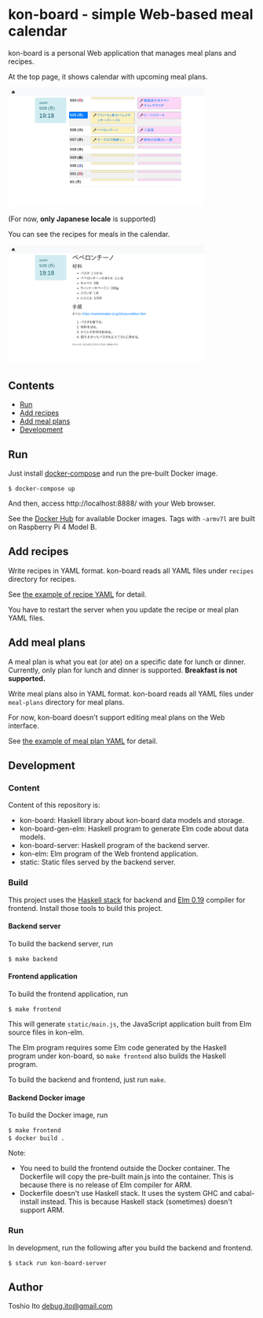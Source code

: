 # kon-board - simple Web-based meal calendar

kon-board is a personal Web application that manages meal plans and recipes.

At the top page, it shows calendar with upcoming meal plans.

<a href="screenshots/shot_calendar.png"><img src="screenshots/shot_calendar.png" alt="Calendar" width="400"></a>

(For now, **only Japanese locale** is supported)

You can see the recipes for meals in the calendar.

<a href="screenshots/shot_recipe.png"><img src="screenshots/shot_recipe.png" alt="Recipe" width="400"></a>

## Contents

- [Run](#run)
- [Add recipes](#add-recipes)
- [Add meal plans](#add-meal-plans)
- [Development](#development)


## Run

Just install [docker-compose](https://docs.docker.com/compose/) and run the pre-built Docker image.

    $ docker-compose up

And then, access http://localhost:8888/ with your Web browser.

See the [Docker Hub](https://hub.docker.com/r/debugito/kon-board/tags) for available Docker images. Tags with `-armv7l` are built on Raspberry Pi 4 Model B.


## Add recipes

Write recipes in YAML format. kon-board reads all YAML files under `recipes` directory for recipes.

See [the example of recipe YAML](kon-board/test/recipes/recipe_example.yaml) for detail.

You have to restart the server when you update the recipe or meal plan YAML files.

## Add meal plans

A meal plan is what you eat (or ate) on a specific date for lunch or dinner. Currently, only plan for lunch and dinner is supported. **Breakfast is not supported.**

Write meal plans also in YAML format. kon-board reads all YAML files under `meal-plans` directory for meal plans.

For now, kon-board doesn't support editing meal plans on the Web interface.

See [the example of meal plan YAML](kon-board/test/meal-plans/plan_example.yaml) for detail.

## Development

### Content

Content of this repository is:

- kon-board: Haskell library about kon-board data models and storage.
- kon-board-gen-elm: Haskell program to generate Elm code about data models.
- kon-board-server: Haskell program of the backend server.
- kon-elm: Elm program of the Web frontend application.
- static: Static files served by the backend server.

### Build

This project uses the [Haskell stack](https://docs.haskellstack.org/) for backend and [Elm 0.19](https://elm-lang.org/) compiler for frontend. Install those tools to build this project.

#### Backend server

To build the backend server, run

    $ make backend

#### Frontend application

To build the frontend application, run

    $ make frontend

This will generate `static/main.js`, the JavaScript application built from Elm source files in kon-elm.

The Elm program requires some Elm code generated by the Haskell program under kon-board, so `make frontend` also builds the Haskell program.

To build the backend and frontend, just run `make`.

#### Backend Docker image

To build the Docker image, run

    $ make frontend
    $ docker build .

Note:

- You need to build the frontend outside the Docker container. The Dockerfile will copy the pre-built main.js into the container. This is because there is no release of Elm compiler for ARM.
- Dockerfile doesn't use Haskell stack. It uses the system GHC and cabal-install instead. This is because Haskell stack (sometimes) doesn't support ARM.

### Run

In development, run the following after you build the backend and frontend.

    $ stack run kon-board-server

## Author

Toshio Ito <debug.ito@gmail.com>
